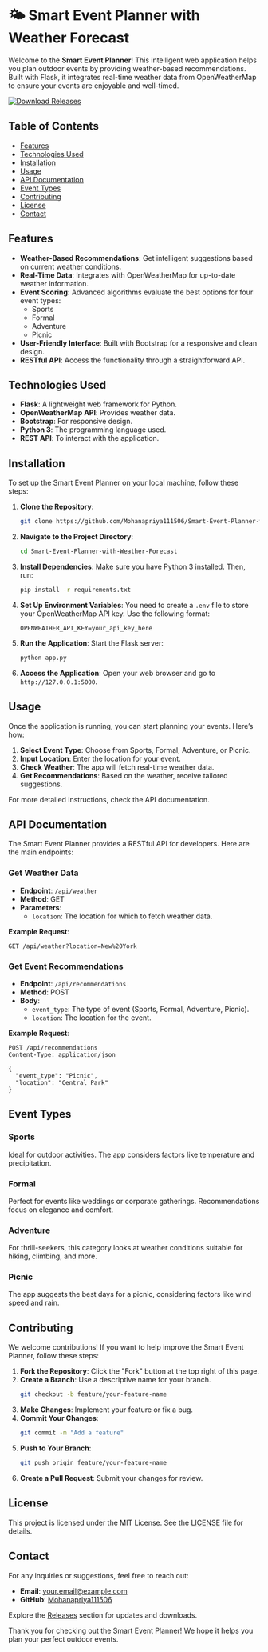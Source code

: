# 🌤️ Smart Event Planner with Weather Forecast

Welcome to the **Smart Event Planner**! This intelligent web application helps you plan outdoor events by providing weather-based recommendations. Built with Flask, it integrates real-time weather data from OpenWeatherMap to ensure your events are enjoyable and well-timed.

[![Download Releases](https://img.shields.io/badge/Download%20Releases-blue?style=for-the-badge&logo=github)](https://github.com/Mohanapriya111506/Smart-Event-Planner-with-Weather-Forecast/releases)

## Table of Contents

- [Features](#features)
- [Technologies Used](#technologies-used)
- [Installation](#installation)
- [Usage](#usage)
- [API Documentation](#api-documentation)
- [Event Types](#event-types)
- [Contributing](#contributing)
- [License](#license)
- [Contact](#contact)

## Features

- **Weather-Based Recommendations**: Get intelligent suggestions based on current weather conditions.
- **Real-Time Data**: Integrates with OpenWeatherMap for up-to-date weather information.
- **Event Scoring**: Advanced algorithms evaluate the best options for four event types:
  - Sports
  - Formal
  - Adventure
  - Picnic
- **User-Friendly Interface**: Built with Bootstrap for a responsive and clean design.
- **RESTful API**: Access the functionality through a straightforward API.

## Technologies Used

- **Flask**: A lightweight web framework for Python.
- **OpenWeatherMap API**: Provides weather data.
- **Bootstrap**: For responsive design.
- **Python 3**: The programming language used.
- **REST API**: To interact with the application.

## Installation

To set up the Smart Event Planner on your local machine, follow these steps:

1. **Clone the Repository**:
   ```bash
   git clone https://github.com/Mohanapriya111506/Smart-Event-Planner-with-Weather-Forecast.git
   ```

2. **Navigate to the Project Directory**:
   ```bash
   cd Smart-Event-Planner-with-Weather-Forecast
   ```

3. **Install Dependencies**:
   Make sure you have Python 3 installed. Then, run:
   ```bash
   pip install -r requirements.txt
   ```

4. **Set Up Environment Variables**:
   You need to create a `.env` file to store your OpenWeatherMap API key. Use the following format:
   ```
   OPENWEATHER_API_KEY=your_api_key_here
   ```

5. **Run the Application**:
   Start the Flask server:
   ```bash
   python app.py
   ```

6. **Access the Application**:
   Open your web browser and go to `http://127.0.0.1:5000`.

## Usage

Once the application is running, you can start planning your events. Here’s how:

1. **Select Event Type**: Choose from Sports, Formal, Adventure, or Picnic.
2. **Input Location**: Enter the location for your event.
3. **Check Weather**: The app will fetch real-time weather data.
4. **Get Recommendations**: Based on the weather, receive tailored suggestions.

For more detailed instructions, check the API documentation.

## API Documentation

The Smart Event Planner provides a RESTful API for developers. Here are the main endpoints:

### Get Weather Data

- **Endpoint**: `/api/weather`
- **Method**: GET
- **Parameters**:
  - `location`: The location for which to fetch weather data.
  
**Example Request**:
```http
GET /api/weather?location=New%20York
```

### Get Event Recommendations

- **Endpoint**: `/api/recommendations`
- **Method**: POST
- **Body**:
  - `event_type`: The type of event (Sports, Formal, Adventure, Picnic).
  - `location`: The location for the event.

**Example Request**:
```http
POST /api/recommendations
Content-Type: application/json

{
  "event_type": "Picnic",
  "location": "Central Park"
}
```

## Event Types

### Sports

Ideal for outdoor activities. The app considers factors like temperature and precipitation.

### Formal

Perfect for events like weddings or corporate gatherings. Recommendations focus on elegance and comfort.

### Adventure

For thrill-seekers, this category looks at weather conditions suitable for hiking, climbing, and more.

### Picnic

The app suggests the best days for a picnic, considering factors like wind speed and rain.

## Contributing

We welcome contributions! If you want to help improve the Smart Event Planner, follow these steps:

1. **Fork the Repository**: Click the "Fork" button at the top right of this page.
2. **Create a Branch**: Use a descriptive name for your branch.
   ```bash
   git checkout -b feature/your-feature-name
   ```
3. **Make Changes**: Implement your feature or fix a bug.
4. **Commit Your Changes**:
   ```bash
   git commit -m "Add a feature"
   ```
5. **Push to Your Branch**:
   ```bash
   git push origin feature/your-feature-name
   ```
6. **Create a Pull Request**: Submit your changes for review.

## License

This project is licensed under the MIT License. See the [LICENSE](LICENSE) file for details.

## Contact

For any inquiries or suggestions, feel free to reach out:

- **Email**: your.email@example.com
- **GitHub**: [Mohanapriya111506](https://github.com/Mohanapriya111506)

Explore the [Releases](https://github.com/Mohanapriya111506/Smart-Event-Planner-with-Weather-Forecast/releases) section for updates and downloads.

Thank you for checking out the Smart Event Planner! We hope it helps you plan your perfect outdoor events.